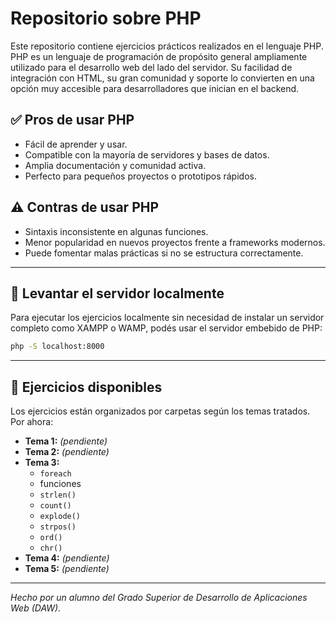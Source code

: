 
# Repositorio sobre PHP

Este repositorio contiene ejercicios prácticos realizados en el lenguaje PHP. PHP es un lenguaje de programación de propósito general ampliamente utilizado para el desarrollo web del lado del servidor. Su facilidad de integración con HTML, su gran comunidad y soporte lo convierten en una opción muy accesible para desarrolladores que inician en el backend.

## ✅ Pros de usar PHP
- Fácil de aprender y usar.
- Compatible con la mayoría de servidores y bases de datos.
- Amplia documentación y comunidad activa.
- Perfecto para pequeños proyectos o prototipos rápidos.

## ⚠️ Contras de usar PHP
- Sintaxis inconsistente en algunas funciones.
- Menor popularidad en nuevos proyectos frente a frameworks modernos.
- Puede fomentar malas prácticas si no se estructura correctamente.

---

## 🚀 Levantar el servidor localmente

Para ejecutar los ejercicios localmente sin necesidad de instalar un servidor completo como XAMPP o WAMP, podés usar el servidor embebido de PHP:

```bash
php -S localhost:8000
```
---
## 📁 Ejercicios disponibles

Los ejercicios están organizados por carpetas según los temas tratados. Por ahora:

- **Tema 1:** _(pendiente)_
- **Tema 2:** _(pendiente)_
- **Tema 3:**  
  - `foreach`
  - funciones
  - `strlen()`
  - `count()`
  - `explode()`
  - `strpos()`
  - `ord()`
  - `chr()`
- **Tema 4:** _(pendiente)_
- **Tema 5:** _(pendiente)_

---

_Hecho por un alumno del Grado Superior de Desarrollo de Aplicaciones Web (DAW)._
